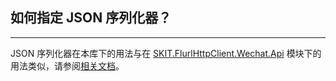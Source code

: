 ﻿## 如何指定 JSON 序列化器？

---

JSON 序列化器在本库下的用法与在 [SKIT.FlurlHttpClient.Wechat.Api](../WechatApi/README.md) 模块下的用法类似，请参阅[相关文档](../WechatApi/Advanced_JsonSerializer.md)。
